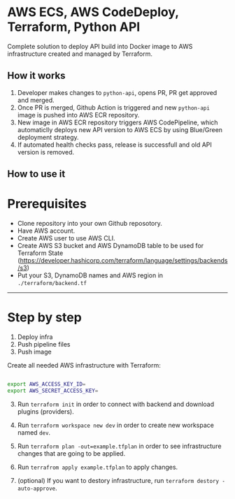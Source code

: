# AWS ECS, AWS CodeDeploy, Terraform, Python API

Complete solution to deploy API build into Docker image to AWS infrastructure created and managed by Terraform.

## How it works

1. Developer makes changes to `python-api`, opens PR, PR get approved and merged.
2. Once PR is merged, Github Action is triggered and new `python-api` image is pushed into AWS ECR repository.
3. New image in AWS ECR repository triggers AWS CodePipeline, which automaticlly deploys new API version to AWS ECS by using Blue/Green deployment strategy.
4. If automated health checks pass, release is successfull and old API version is removed.

## How to use it

# Prerequisites
- Clone repository into your own Github reposotory.
- Have AWS account.
- Create AWS user to use AWS CLI.
- Create AWS S3 bucket and AWS DynamoDB table to be used for Terraform State (https://developer.hashicorp.com/terraform/language/settings/backends/s3)
- Put your S3, DynamoDB names and AWS region in `./terraform/backend.tf`

 -------------
# Step by step
1. Deploy infra
2. Push pipeline files
3. Push image


Create all needed AWS infrastructure with Terraform:
```

```


```Bash
export AWS_ACCESS_KEY_ID=
export AWS_SECRET_ACCESS_KEY=
```

3. Run `terraform init` in order to connect with backend and download plugins (providers).

4. Run `terraform workspace new dev` in order to create new workspace named `dev`.

5. Run `terraform plan -out=example.tfplan` in order to see infrastructure changes that are going to be applied.

6. Run `terrafrom apply example.tfplan` to apply changes.

7. (optional) If you want to destory infrastructure, run `terraform destory -auto-approve`.


